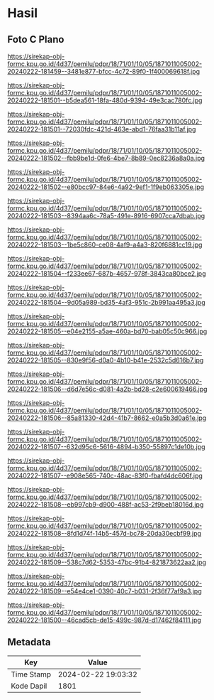 # Hasil

## Foto C Plano

https://sirekap-obj-formc.kpu.go.id/4d37/pemilu/pdpr/18/71/01/10/05/1871011005002-20240222-181459--3481e877-bfcc-4c72-89f0-1f400069618f.jpg

https://sirekap-obj-formc.kpu.go.id/4d37/pemilu/pdpr/18/71/01/10/05/1871011005002-20240222-181501--b5dea561-18fa-480d-9394-49e3cac780fc.jpg

https://sirekap-obj-formc.kpu.go.id/4d37/pemilu/pdpr/18/71/01/10/05/1871011005002-20240222-181501--72030fdc-421d-463e-abd1-76faa31b11af.jpg

https://sirekap-obj-formc.kpu.go.id/4d37/pemilu/pdpr/18/71/01/10/05/1871011005002-20240222-181502--fbb9be1d-0fe6-4be7-8b89-0ec8236a8a0a.jpg

https://sirekap-obj-formc.kpu.go.id/4d37/pemilu/pdpr/18/71/01/10/05/1871011005002-20240222-181502--e80bcc97-84e6-4a92-9ef1-1f9eb063305e.jpg

https://sirekap-obj-formc.kpu.go.id/4d37/pemilu/pdpr/18/71/01/10/05/1871011005002-20240222-181503--8394aa6c-78a5-491e-8916-6907cca7dbab.jpg

https://sirekap-obj-formc.kpu.go.id/4d37/pemilu/pdpr/18/71/01/10/05/1871011005002-20240222-181503--1be5c860-ce08-4af9-a4a3-820f6881cc19.jpg

https://sirekap-obj-formc.kpu.go.id/4d37/pemilu/pdpr/18/71/01/10/05/1871011005002-20240222-181504--f233ee67-687b-4657-978f-3843ca80bce2.jpg

https://sirekap-obj-formc.kpu.go.id/4d37/pemilu/pdpr/18/71/01/10/05/1871011005002-20240222-181504--9d05a989-bd35-4af3-951c-2b991aa495a3.jpg

https://sirekap-obj-formc.kpu.go.id/4d37/pemilu/pdpr/18/71/01/10/05/1871011005002-20240222-181505--e04e2155-a5ae-460a-bd70-bab05c50c966.jpg

https://sirekap-obj-formc.kpu.go.id/4d37/pemilu/pdpr/18/71/01/10/05/1871011005002-20240222-181505--830e9f56-d0a0-4b10-b41e-2532c5d616b7.jpg

https://sirekap-obj-formc.kpu.go.id/4d37/pemilu/pdpr/18/71/01/10/05/1871011005002-20240222-181506--d6d7e56c-d081-4a2b-bd28-c2e600619466.jpg

https://sirekap-obj-formc.kpu.go.id/4d37/pemilu/pdpr/18/71/01/10/05/1871011005002-20240222-181506--85a81330-42d4-41b7-8662-e0a5b3d0a61e.jpg

https://sirekap-obj-formc.kpu.go.id/4d37/pemilu/pdpr/18/71/01/10/05/1871011005002-20240222-181507--632d95c6-5616-4894-b350-55897c1de10b.jpg

https://sirekap-obj-formc.kpu.go.id/4d37/pemilu/pdpr/18/71/01/10/05/1871011005002-20240222-181507--e908e565-740c-48ac-83f0-fbafd4dc606f.jpg

https://sirekap-obj-formc.kpu.go.id/4d37/pemilu/pdpr/18/71/01/10/05/1871011005002-20240222-181508--eb997cb9-d900-488f-ac53-2f9beb18016d.jpg

https://sirekap-obj-formc.kpu.go.id/4d37/pemilu/pdpr/18/71/01/10/05/1871011005002-20240222-181508--8fd1d74f-14b5-457d-bc78-20da30ecbf99.jpg

https://sirekap-obj-formc.kpu.go.id/4d37/pemilu/pdpr/18/71/01/10/05/1871011005002-20240222-181509--538c7d62-5353-47bc-91b4-821873622aa2.jpg

https://sirekap-obj-formc.kpu.go.id/4d37/pemilu/pdpr/18/71/01/10/05/1871011005002-20240222-181509--e54e4ce1-0390-40c7-b031-2f36f77af9a3.jpg

https://sirekap-obj-formc.kpu.go.id/4d37/pemilu/pdpr/18/71/01/10/05/1871011005002-20240222-181500--46cad5cb-de15-499c-987d-d17462f84111.jpg


## Metadata

| Key        | Value               |
| ---------- | ------------------- |
| Time Stamp | 2024-02-22 19:03:32 |
| Kode Dapil | 1801                |



